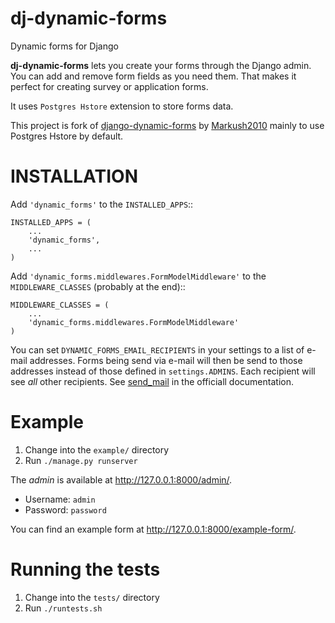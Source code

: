 dj-dynamic-forms
================

Dynamic forms for Django

**dj-dynamic-forms** lets you create your forms through the Django admin.
You can add and remove form fields as you need them. That makes it perfect
for creating survey or application forms.

It uses `Postgres Hstore` extension to store forms data.

This project is fork of [django-dynamic-forms](https://github.com/Markush2010/django-dynamic-forms) by [Markush2010](https://github.com/Markush2010) mainly to use Postgres Hstore by default.


INSTALLATION
============

Add ``'dynamic_forms'`` to the ``INSTALLED_APPS``::

    INSTALLED_APPS = (
        ...
        'dynamic_forms',
        ...
    )

Add ``'dynamic_forms.middlewares.FormModelMiddleware'`` to the
``MIDDLEWARE_CLASSES`` (probably at the end)::

    MIDDLEWARE_CLASSES = (
        ...
        'dynamic_forms.middlewares.FormModelMiddleware'
    )

You can set ``DYNAMIC_FORMS_EMAIL_RECIPIENTS`` in your settings to a list of
e-mail addresses. Forms being send via e-mail will then be send to those
addresses instead of those defined in ``settings.ADMINS``. Each recipient will
see *all* other recipients. See [send_mail](https://docs.djangoproject.com/en/stable/topics/email/#django.core.mail.send_mail)
in the officiall documentation.


Example
=======

1. Change into the ``example/`` directory
2. Run ``./manage.py runserver``

The *admin* is available at http://127.0.0.1:8000/admin/.

* Username: ``admin``
* Password: ``password``

You can find an example form at http://127.0.0.1:8000/example-form/.


Running the tests
=================

1. Change into the ``tests/`` directory
2. Run ``./runtests.sh``

